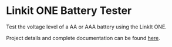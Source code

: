 # Linkit ONE Battery Tester

Test the voltage level of a AA or AAA battery using the LinkIt ONE.

Project details and complete documentation can be found [here](https://www.instructables.com/Linkit-ONE-Battery-Tester/).
